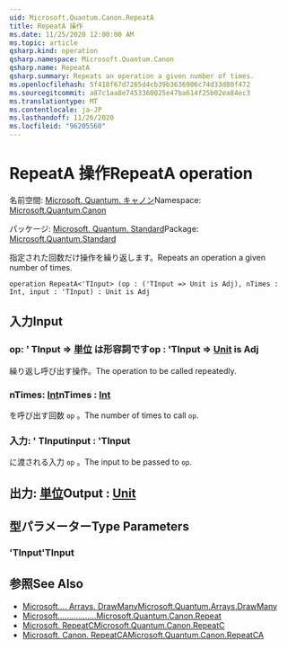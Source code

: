 ```yaml
---
uid: Microsoft.Quantum.Canon.RepeatA
title: RepeatA 操作
ms.date: 11/25/2020 12:00:00 AM
ms.topic: article
qsharp.kind: operation
qsharp.namespace: Microsoft.Quantum.Canon
qsharp.name: RepeatA
qsharp.summary: Repeats an operation a given number of times.
ms.openlocfilehash: 5f418f67d7265d4cb39b3636906c74d33d80f472
ms.sourcegitcommit: a87c1aa8e7453360025e47ba614f25b02ea84ec3
ms.translationtype: MT
ms.contentlocale: ja-JP
ms.lasthandoff: 11/26/2020
ms.locfileid: "96205560"
---
```

# <a name="repeata-operation"></a><span data-ttu-id="65839-102">RepeatA 操作</span><span class="sxs-lookup"><span data-stu-id="65839-102">RepeatA operation</span></span>

<span data-ttu-id="65839-103">名前空間: [Microsoft. Quantum. キャノン](xref:Microsoft.Quantum.Canon)</span><span class="sxs-lookup"><span data-stu-id="65839-103">Namespace: [Microsoft.Quantum.Canon](xref:Microsoft.Quantum.Canon)</span></span>

<span data-ttu-id="65839-104">パッケージ: [Microsoft. Quantum. Standard](https://nuget.org/packages/Microsoft.Quantum.Standard)</span><span class="sxs-lookup"><span data-stu-id="65839-104">Package: [Microsoft.Quantum.Standard](https://nuget.org/packages/Microsoft.Quantum.Standard)</span></span>


<span data-ttu-id="65839-105">指定された回数だけ操作を繰り返します。</span><span class="sxs-lookup"><span data-stu-id="65839-105">Repeats an operation a given number of times.</span></span>

```qsharp
operation RepeatA<'TInput> (op : ('TInput => Unit is Adj), nTimes : Int, input : 'TInput) : Unit is Adj
```


## <a name="input"></a><span data-ttu-id="65839-106">入力</span><span class="sxs-lookup"><span data-stu-id="65839-106">Input</span></span>

### <a name="op--tinput--unit--is-adj"></a><span data-ttu-id="65839-107">op: ' TInput => [単位](xref:microsoft.quantum.lang-ref.unit)  は形容詞です</span><span class="sxs-lookup"><span data-stu-id="65839-107">op : 'TInput => [Unit](xref:microsoft.quantum.lang-ref.unit)  is Adj</span></span>

<span data-ttu-id="65839-108">繰り返し呼び出す操作。</span><span class="sxs-lookup"><span data-stu-id="65839-108">The operation to be called repeatedly.</span></span>


### <a name="ntimes--int"></a><span data-ttu-id="65839-109">nTimes: [Int](xref:microsoft.quantum.lang-ref.int)</span><span class="sxs-lookup"><span data-stu-id="65839-109">nTimes : [Int](xref:microsoft.quantum.lang-ref.int)</span></span>

<span data-ttu-id="65839-110">を呼び出す回数 `op` 。</span><span class="sxs-lookup"><span data-stu-id="65839-110">The number of times to call `op`.</span></span>


### <a name="input--tinput"></a><span data-ttu-id="65839-111">入力: ' TInput</span><span class="sxs-lookup"><span data-stu-id="65839-111">input : 'TInput</span></span>

<span data-ttu-id="65839-112">に渡される入力 `op` 。</span><span class="sxs-lookup"><span data-stu-id="65839-112">The input to be passed to `op`.</span></span>



## <a name="output--unit"></a><span data-ttu-id="65839-113">出力: [単位](xref:microsoft.quantum.lang-ref.unit)</span><span class="sxs-lookup"><span data-stu-id="65839-113">Output : [Unit](xref:microsoft.quantum.lang-ref.unit)</span></span>



## <a name="type-parameters"></a><span data-ttu-id="65839-114">型パラメーター</span><span class="sxs-lookup"><span data-stu-id="65839-114">Type Parameters</span></span>

### <a name="tinput"></a><span data-ttu-id="65839-115">'TInput</span><span class="sxs-lookup"><span data-stu-id="65839-115">'TInput</span></span>



## <a name="see-also"></a><span data-ttu-id="65839-116">参照</span><span class="sxs-lookup"><span data-stu-id="65839-116">See Also</span></span>

- [<span data-ttu-id="65839-117">Microsoft.... Arrays. DrawMany</span><span class="sxs-lookup"><span data-stu-id="65839-117">Microsoft.Quantum.Arrays.DrawMany</span></span>](xref:Microsoft.Quantum.Arrays.DrawMany)
- [<span data-ttu-id="65839-118">Microsoft.................</span><span class="sxs-lookup"><span data-stu-id="65839-118">Microsoft.Quantum.Canon.Repeat</span></span>](xref:Microsoft.Quantum.Canon.Repeat)
- [<span data-ttu-id="65839-119">Microsoft. RepeatC</span><span class="sxs-lookup"><span data-stu-id="65839-119">Microsoft.Quantum.Canon.RepeatC</span></span>](xref:Microsoft.Quantum.Canon.RepeatC)
- [<span data-ttu-id="65839-120">Microsoft. Canon. RepeatCA</span><span class="sxs-lookup"><span data-stu-id="65839-120">Microsoft.Quantum.Canon.RepeatCA</span></span>](xref:Microsoft.Quantum.Canon.RepeatCA)